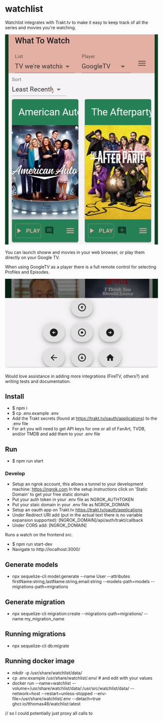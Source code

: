 # watchlist
Watchlist integrates with Trakt.tv to make it easy to keep track of all the series and movies you're watching. 

![Watchlist UI](images/ui.png?raw=true "UI")

You can launch showw and movies in your web browser, or play them directly on your Google TV. 

When using GoogleTV as a player there is a full remote control for selecting Profiles and Episodes.

![Watchlist Remote](images/remote.png?raw=true "Remote")

Would love assistance in adding more integrations (FireTV, others?) and writing tests and documentation.

## Install
- $ npm i
- $ cp .env.example .env
- Add the Trakt secrets (found at https://trakt.tv/oauth/applications) to the .env file
- For art you will need to get API keys for one or all of FanArt, TVDB, and/or TMDB and add them to your .env file

## Run
- $ npm run start

### Develop
- Setup an ngrok account, this allows a tunnel to your development machine:
  https://ngrok.com
  In the setup instructions click on 'Static Domain' to get your free static domain
- Put your auth token in your .env file as NGROK_AUTHTOKEN
- Put your staic domain in your .env file as NGROK_DOMAIN
- Setup an oauth app on Trakt.tv
  https://trakt.tv/oauth/applications
- Under Redirect URI add (put in the actual text there is no variable expansion supported):
  [NGROK_DOMAIN]/api/auth/trakt/callback
- Under CORS add:
  [NGROK_DOMAIN]

Runs a watch on the frontend src.
- $ npm run start-dev
- Navigate to http://localhost:3000/ 

## Generate models
- npx sequelize-cli model:generate --name User --attributes firstName:string,lastName:string,email:string --models-path=models --migrations-path=migrations

## Generate migration
- npx sequelize-cli migration:create --migrations-path=migrations/ --name my_migration_name

## Running migrations
- npx sequelize-cli db:migrate

## Running docker image
- mkdir -p /usr/share/watchlist/data/
- cp .env.example /usr/share/watchlist/.env/ # and edit with your values
- docker run --name=watchlist --volume=/usr/share/watchlist/data/:/usr/src/watchlist/data/ --network=host --restart=unless-stopped --env-file=/usr/share/watchlist/.env --detach=true ghcr.io/tthomas48/watchlist:latest



// so I could potentially just proxy all calls to 